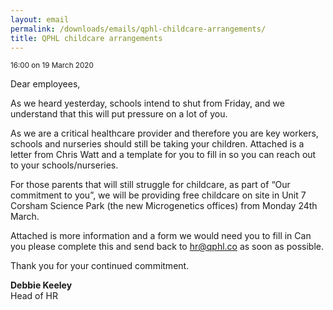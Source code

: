 ```yaml
---
layout: email
permalink: /downloads/emails/qphl-childcare-arrangements/
title: QPHL childcare arrangements
---
```


<small>16:00 on 19 March 2020</small>

Dear employees,

As we heard yesterday, schools intend to shut from Friday, and we understand that this will put pressure on a lot of you.

As we are a critical healthcare provider and therefore you are key workers, schools and nurseries should still be taking your children. Attached is a letter from Chris Watt and a template for you to fill in so you can reach out to your schools/nurseries.

For those parents that will still struggle for childcare, as part of “Our commitment to you”, we will be providing free childcare on site in Unit 7 Corsham Science Park (the new Microgenetics offices) from Monday 24th March.

Attached is more information and a form we would need you to fill in Can you please complete this and send back to [hr@qphl.co](mailto:hr@qphl.co) as soon as possible.

Thank you for your continued commitment.

**Debbie Keeley**<br>
Head of HR